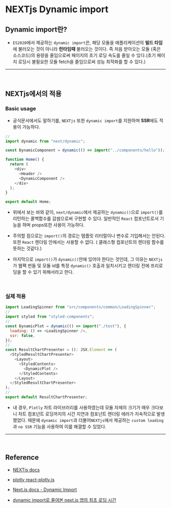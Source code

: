 # NEXTjs Dynamic import

## Dynamic import란?

- `ES2020`에서 제공하는 `dynamic import`은, 해당 모듈을 애플리케이션의 **빌드 타임**에 불러오는 것이 아니라 **런타임때** 불러오는 것이다. 즉 처음 받아오는 모듈 (혹은 소스코드)의 용량을 줄임으로써 페이지의 초기 로딩 속도를 줄일 수 있다.(초기 페이지 로딩시 불필요한 모듈 fetch을 줄임으로써 성능 최적화를 할 수 있다.)

---

<br/>

## NEXTjs에서의 적용

### Basic usage

- 공식문서에서도 말하기를, `NEXTjs` 또한 `dynamic import`를 지원하며 **SSR**에도 적용이 가능하다.

```javascript
//
import dynamic from "next/dynamic";

const DynamicComponent = dynamic(() => import("../components/hello"));

function Home() {
  return (
    <div>
      <Header />
      <DynamicComponent />
    </div>
  );
}

export default Home;
```

- 위에서 보는 바와 같이, `next/dynamic`에서 제공하는 `dynamic()`으로 `import()`를 리턴하는 콜백함수를 감쌈으로써 구현할 수 있다. 일반적인 `React` 컴포넌트로서 기능을 하며 props또한 사용이 가능하다.

- 주의할 점으로는 `import()`의 경로는 템플릿 리터럴이나 변수로 기입해서는 안된다. 또한 `React` 렌더링 안에서는 사용할 수 없다. ( 클래스형 컴포넌트의 렌더링 함수를 뜻하는 것같다.)

- 마지막으로 `import()`가 `dynamic()`안에 있어야 한다는 것인데, 그 이유는 `NEXTjs`가 웹팩 번들 및 모듈 id를 특정 `dynamic()` 호출과 일치시키고 렌더링 전에 프리로딩을 할 수 있기 위해서라고 한다.

<br/>

### 실제 적용

```javascript
import LoadingSpinner from "src/components/common/LoadingSpinner";
//
import styled from "styled-components";
//
const DynamicPlot = dynamic(() => import("./test"), {
  loading: () => <LoadingSpinner />,
  ssr: false,
});
//
const ResultChartPresenter = (): JSX.Element => (
  <StyledResultChartPresenter>
    <Layout>
      <StyledContents>
        <DynamicPlot />
      </StyledContents>
    </Layout>
  </StyledResultChartPresenter>
);
//
export default ResultChartPresenter;
```

- 내 경우, `Plotly` 차트 라이브러리를 사용하였는데 모듈 자체의 크기가 매우 크다보니 차트 컴포넌트 로딩까지의 시간 지연과 컴포넌트 렌더링 에러가 지속적으로 발생했었다. 때문에 `dynamic import`과 더불어`NEXTjs`에서 제공하는 `custom loading`과 `no SSR` 기능을 사용하여 이를 해결할 수 있었다.

---

<br/>

## Reference

- [NEXTjs docs](https://nextjs.org/docs/advanced-features/dynamic-import)

- [plotly react-plotly.js](https://github.com/plotly/react-plotly.js/issues/21)

- [Next.js docs - Dynamic Import](https://birdmee.tistory.com/34?category=941045)

- [dynamic import로 줄여본 next.js 앱의 최초 로딩 시간](https://blog.rhostem.com/posts/2020-05-10-nextjs-and-dynamic-import)
